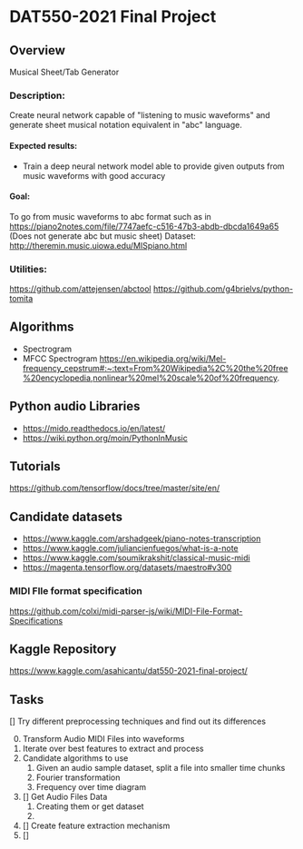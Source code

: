 # DAT550-2021 Final Project

## Overview

Musical Sheet/Tab Generator	

### Description:

Create neural network capable of "listening to music waveforms" and generate sheet musical notation equivalent in "abc" language.

#### Expected results:
- Train a deep neural network model able to provide given outputs from music waveforms with good accuracy

#### Goal:
To go from music waveforms to  abc format such as in https://piano2notes.com/file/7747aefc-c516-47b3-abdb-dbcda1649a65 (Does not generate abc but  music sheet)
Dataset:
http://theremin.music.uiowa.edu/MISpiano.html


### Utilities:
https://github.com/attejensen/abctool
https://github.com/g4brielvs/python-tomita

## Algorithms
- Spectrogram
- MFCC Spectrogram
    https://en.wikipedia.org/wiki/Mel-frequency_cepstrum#:~:text=From%20Wikipedia%2C%20the%20free%20encyclopedia,nonlinear%20mel%20scale%20of%20frequency.

## Python audio Libraries
- https://mido.readthedocs.io/en/latest/
- https://wiki.python.org/moin/PythonInMusic

## Tutorials
https://github.com/tensorflow/docs/tree/master/site/en/



## Candidate datasets
- https://www.kaggle.com/arshadgeek/piano-notes-transcription
- https://www.kaggle.com/juliancienfuegos/what-is-a-note
- https://www.kaggle.com/soumikrakshit/classical-music-midi
- https://magenta.tensorflow.org/datasets/maestro#v300

### MIDI FIle format specification
https://github.com/colxi/midi-parser-js/wiki/MIDI-File-Format-Specifications

## Kaggle Repository
https://www.kaggle.com/asahicantu/dat550-2021-final-project/

## Tasks
[] Try different preprocessing techniques and find out its differences



0. Transform Audio MIDI Files into waveforms
1. Iterate over best features to extract and process
2. Candidate algorithms to use
   1. Given an audio sample dataset, split a file into smaller time chunks
   2. Fourier transformation
   3. Frequency over time diagram
4. [] Get Audio Files Data
   1. Creating them  or get dataset
   2. 
5. [] Create feature extraction mechanism
6. [] 

 

